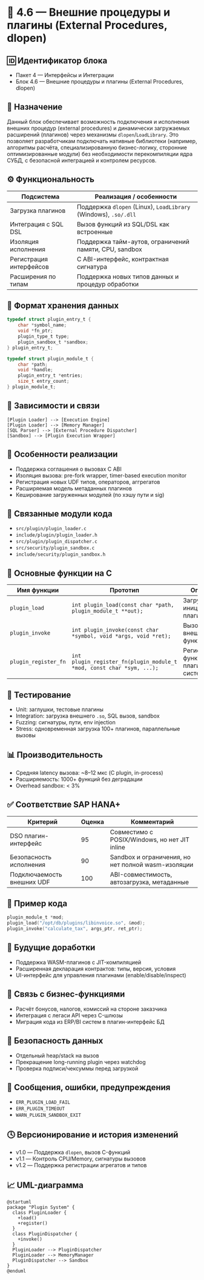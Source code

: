 # 📘 4.6 — Внешние процедуры и плагины (External Procedures, dlopen)

## 🆔 Идентификатор блока

* Пакет 4 — Интерфейсы и Интеграции
* Блок 4.6 — Внешние процедуры и плагины (External Procedures, dlopen)

## 🎯 Назначение

Данный блок обеспечивает возможность подключения и исполнения внешних процедур (external procedures) и динамически загружаемых расширений (плагинов) через механизмы `dlopen`/`LoadLibrary`. Это позволяет разработчикам подключать нативные библиотеки (например, алгоритмы расчёта, специализированную бизнес-логику, сторонние оптимизированные модули) без необходимости перекомпиляции ядра СУБД, с безопасной интеграцией и контролем ресурсов.

## ⚙️ Функциональность

| Подсистема              | Реализация / особенности                                        |
| ----------------------- | --------------------------------------------------------------- |
| Загрузка плагинов       | Поддержка `dlopen` (Linux), `LoadLibrary` (Windows), `.so/.dll` |
| Интеграция с SQL DSL    | Вызов функций из SQL/DSL как встроенные                         |
| Изоляция исполнения     | Поддержка тайм-аутов, ограничений памяти, CPU, sandbox          |
| Регистрация интерфейсов | C ABI-интерфейс, контрактная сигнатура                          |
| Расширения по типам     | Поддержка новых типов данных и процедур обработки               |

## 💾 Формат хранения данных

```c
typedef struct plugin_entry_t {
    char *symbol_name;
    void *fn_ptr;
    plugin_type_t type;
    plugin_sandbox_t *sandbox;
} plugin_entry_t;

typedef struct plugin_module_t {
    char *path;
    void *handle;
    plugin_entry_t *entries;
    size_t entry_count;
} plugin_module_t;
```

## 🔄 Зависимости и связи

```plantuml
[Plugin Loader] --> [Execution Engine]
[Plugin Loader] --> [Memory Manager]
[SQL Parser] --> [External Procedure Dispatcher]
[Sandbox] --> [Plugin Execution Wrapper]
```

## 🧠 Особенности реализации

* Поддержка соглашения о вызовах C ABI
* Изоляция вызова: pre-fork wrapper, timer-based execution monitor
* Регистрация новых UDF типов, операторов, аггрегатов
* Расширяемая модель метаданных плагинов
* Кеширование загруженных модулей (по хэшу пути и sig)

## 📂 Связанные модули кода

* `src/plugin/plugin_loader.c`
* `include/plugin/plugin_loader.h`
* `src/plugin/plugin_dispatcher.c`
* `src/security/plugin_sandbox.c`
* `include/security/plugin_sandbox.h`

## 🔧 Основные функции на C

| Имя функции          | Прототип                                                              | Описание                              |
| -------------------- | --------------------------------------------------------------------- | ------------------------------------- |
| `plugin_load`        | `int plugin_load(const char *path, plugin_module_t **out);`           | Загрузка и инициализация плагина      |
| `plugin_invoke`      | `int plugin_invoke(const char *symbol, void *args, void *ret);`       | Вызов внешней функции                 |
| `plugin_register_fn` | `int plugin_register_fn(plugin_module_t *mod, const char *sym, ...);` | Регистрация функции плагина в системе |

## 🧪 Тестирование

* Unit: заглушки, тестовые плагины
* Integration: загрузка внешнего `.so`, SQL вызов, sandbox
* Fuzzing: сигнатуры, пути, env injection
* Stress: одновременная загрузка 100+ плагинов, параллельные вызовы

## 📊 Производительность

* Средняя latency вызова: \~8–12 мкс (C plugin, in-process)
* Расширяемость: 1000+ функций без деградации
* Overhead sandbox: < 3%

## ✅ Соответствие SAP HANA+

| Критерий                   | Оценка | Комментарий                                        |
| -------------------------- | ------ | -------------------------------------------------- |
| DSO плагин-интерфейс       | 95     | Совместимо с POSIX/Windows, но нет JIT inline      |
| Безопасность исполнения    | 90     | Sandbox и ограничения, но нет полной wasm-изоляции |
| Подключаемость внешних UDF | 100    | ABI-совместимость, автозагрузка, метаданные        |

## 📎 Пример кода

```c
plugin_module_t *mod;
plugin_load("/opt/db/plugins/libinvoice.so", &mod);
plugin_invoke("calculate_tax", args_ptr, ret_ptr);
```

## 🧩 Будущие доработки

* Поддержка WASM-плагинов с JIT-компиляцией
* Расширенная декларация контрактов: типы, версия, условия
* UI-интерфейс для управления плагинами (enable/disable/inspect)

## 🧰 Связь с бизнес-функциями

* Расчёт бонусов, налогов, комиссий на стороне заказчика
* Интеграция с легаси API через C-шлюзы
* Миграция кода из ERP/BI систем в плагин-интерфейс БД

## 🔐 Безопасность данных

* Отдельный heap/stack на вызов
* Прекращение long-running plugin через watchdog
* Проверка подписи/чексуммы перед загрузкой

## 🧾 Сообщения, ошибки, предупреждения

* `ERR_PLUGIN_LOAD_FAIL`
* `ERR_PLUGIN_TIMEOUT`
* `WARN_PLUGIN_SANDBOX_EXIT`

## 🕓 Версионирование и история изменений

* v1.0 — Поддержка `dlopen`, вызов C-функций
* v1.1 — Контроль CPU/Memory, сигнатуры вызовов
* v1.2 — Поддержка регистрации агрегатов и типов

## 📈 UML-диаграмма

```plantuml
@startuml
package "Plugin System" {
  class PluginLoader {
    +load()
    +register()
  }
  class PluginDispatcher {
    +invoke()
  }
  PluginLoader --> PluginDispatcher
  PluginLoader --> MemoryManager
  PluginDispatcher --> Sandbox
}
@enduml
```
